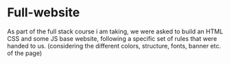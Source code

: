 # Full-website
As part of the full stack course i am taking, we were asked to build an HTML CSS and some JS base website, following a specific set of rules that were handed to us. (considering the different colors, structure, fonts, banner etc. of the page)

